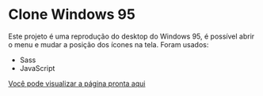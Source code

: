 # Clone Windows 95

Este projeto é uma reprodução do desktop do Windows 95, é possível abrir o menu e mudar a posição dos ícones na tela. Foram usados: 

 - Sass
 - JavaScript

[Você pode visualizar a página pronta aqui](https://windows95clone.netlify.app/)